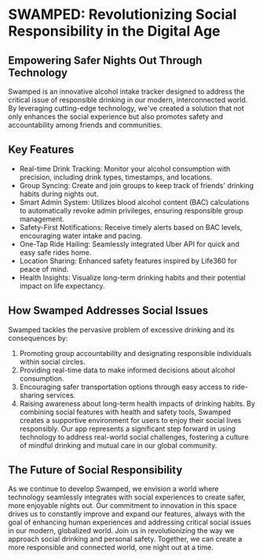 # SWAMPED: Revolutionizing Social Responsibility in the Digital Age
## Empowering Safer Nights Out Through Technology
Swamped is an innovative alcohol intake tracker designed to address the critical issue of responsible drinking in our modern, interconnected world. By leveraging cutting-edge technology, we've created a solution that not only enhances the social experience but also promotes safety and accountability among friends and communities.
## Key Features
- Real-time Drink Tracking: Monitor your alcohol consumption with precision, including drink types, timestamps, and locations.
- Group Syncing: Create and join groups to keep track of friends' drinking habits during nights out.
- Smart Admin System: Utilizes blood alcohol content (BAC) calculations to automatically revoke admin privileges, ensuring responsible group management.
- Safety-First Notifications: Receive timely alerts based on BAC levels, encouraging water intake and pacing.
- One-Tap Ride Hailing: Seamlessly integrated Uber API for quick and easy safe rides home.
- Location Sharing: Enhanced safety features inspired by Life360 for peace of mind.
- Health Insights: Visualize long-term drinking habits and their potential impact on life expectancy.
## How Swamped Addresses Social Issues
Swamped tackles the pervasive problem of excessive drinking and its consequences by:
1. Promoting group accountability and designating responsible individuals within social circles.
2. Providing real-time data to make informed decisions about alcohol consumption.
3. Encouraging safer transportation options through easy access to ride-sharing services.
4. Raising awareness about long-term health impacts of drinking habits.
By combining social features with health and safety tools, Swamped creates a supportive environment for users to enjoy their social lives responsibly. Our app represents a significant step forward in using technology to address real-world social challenges, fostering a culture of mindful drinking and mutual care in our global community.
## The Future of Social Responsibility
As we continue to develop Swamped, we envision a world where technology seamlessly integrates with social experiences to create safer, more enjoyable nights out. Our commitment to innovation in this space drives us to constantly improve and expand our features, always with the goal of enhancing human experiences and addressing critical social issues in our modern, globalized world. Join us in revolutionizing the way we approach social drinking and personal safety. Together, we can create a more responsible and connected world, one night out at a time.

